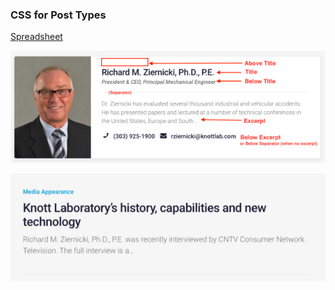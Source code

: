 ### CSS for Post Types
[Spreadsheet](https://docs.google.com/spreadsheets/d/1k26tFJVaLeV_sS_Evyo_KuHdwkw_X_D_s-tiguxrfcA/edit#gid=791476425)

![](./img/card-minicard.png)

![](./img/card-minicard2.png)
